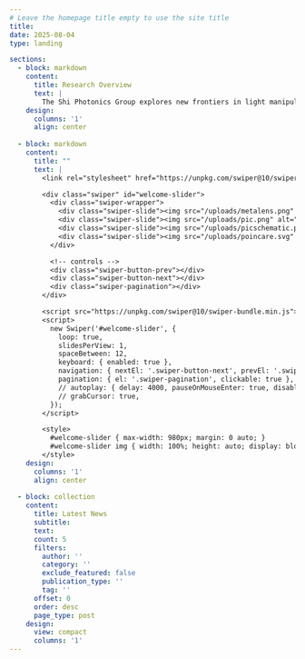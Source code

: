 ```yaml
---
# Leave the homepage title empty to use the site title
title:
date: 2025-08-04
type: landing

sections:
  - block: markdown
    content:
      title: Research Overview
      text: |
        The Shi Photonics Group explores new frontiers in light manipulation using nanophotonics. Our research spans the entire stack — from new physics of nanoscale light–matter interaction, to innovative photonic components, to fully integrated photonic systems. A key focus is bridging nanophotonics with active platforms such as MEMS, liquid crystals, and nonlinear materials to enable next-generation programmable light processing. These technologies open new possibilities for applications in both the classical and quantum domains, including advanced imaging, sensing, displays, and emerging quantum computing systems.
    design:
      columns: '1'
      align: center
    
  - block: markdown
    content:
      title: ""
      text: |
        <link rel="stylesheet" href="https://unpkg.com/swiper@10/swiper-bundle.min.css">

        <div class="swiper" id="welcome-slider">
          <div class="swiper-wrapper">
            <div class="swiper-slide"><img src="/uploads/metalens.png" alt="Image 1"></div>
            <div class="swiper-slide"><img src="/uploads/pic.png" alt="Image 2"></div>
            <div class="swiper-slide"><img src="/uploads/picschematic.png" alt="Image 3"></div>
            <div class="swiper-slide"><img src="/uploads/poincare.svg" alt="Image 4"></div>
          </div>

          <!-- controls -->
          <div class="swiper-button-prev"></div>
          <div class="swiper-button-next"></div>
          <div class="swiper-pagination"></div>
        </div>

        <script src="https://unpkg.com/swiper@10/swiper-bundle.min.js"></script>
        <script>
          new Swiper('#welcome-slider', {
            loop: true,
            slidesPerView: 1,
            spaceBetween: 12,
            keyboard: { enabled: true },
            navigation: { nextEl: '.swiper-button-next', prevEl: '.swiper-button-prev' },
            pagination: { el: '.swiper-pagination', clickable: true },
            // autoplay: { delay: 4000, pauseOnMouseEnter: true, disableOnInteraction: false },
            // grabCursor: true,
          });
        </script>

        <style>
          #welcome-slider { max-width: 980px; margin: 0 auto; }
          #welcome-slider img { width: 100%; height: auto; display: block; border-radius: 12px; }
        </style>
    design:
      columns: '1'
      align: center
    
  - block: collection
    content:
      title: Latest News
      subtitle:
      text:
      count: 5
      filters:
        author: ''
        category: ''
        exclude_featured: false
        publication_type: ''
        tag: ''
      offset: 0
      order: desc
      page_type: post
    design:
      view: compact
      columns: '1'
---
```

